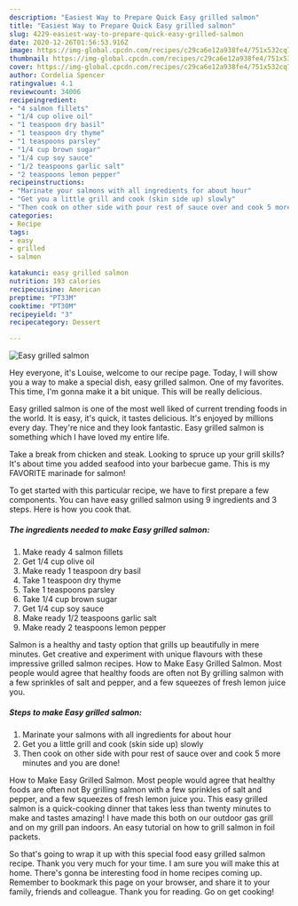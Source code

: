 ```yaml
---
description: "Easiest Way to Prepare Quick Easy grilled salmon"
title: "Easiest Way to Prepare Quick Easy grilled salmon"
slug: 4229-easiest-way-to-prepare-quick-easy-grilled-salmon
date: 2020-12-26T01:56:53.916Z
image: https://img-global.cpcdn.com/recipes/c29ca6e12a938fe4/751x532cq70/easy-grilled-salmon-recipe-main-photo.jpg
thumbnail: https://img-global.cpcdn.com/recipes/c29ca6e12a938fe4/751x532cq70/easy-grilled-salmon-recipe-main-photo.jpg
cover: https://img-global.cpcdn.com/recipes/c29ca6e12a938fe4/751x532cq70/easy-grilled-salmon-recipe-main-photo.jpg
author: Cordelia Spencer
ratingvalue: 4.1
reviewcount: 34006
recipeingredient:
- "4 salmon fillets"
- "1/4 cup olive oil"
- "1 teaspoon dry basil"
- "1 teaspoon dry thyme"
- "1 teaspoons parsley"
- "1/4 cup brown sugar"
- "1/4 cup soy sauce"
- "1/2 teaspoons garlic salt"
- "2 teaspoons lemon pepper"
recipeinstructions:
- "Marinate your salmons with all ingredients for about hour"
- "Get you a little grill and cook (skin side up) slowly"
- "Then cook on other side with pour rest of sauce over and cook 5 more minutes and you are done!"
categories:
- Recipe
tags:
- easy
- grilled
- salmon

katakunci: easy grilled salmon 
nutrition: 193 calories
recipecuisine: American
preptime: "PT33M"
cooktime: "PT30M"
recipeyield: "3"
recipecategory: Dessert

---
```



![Easy grilled salmon](https://img-global.cpcdn.com/recipes/c29ca6e12a938fe4/751x532cq70/easy-grilled-salmon-recipe-main-photo.jpg)

Hey everyone, it's Louise, welcome to our recipe page. Today, I will show you a way to make a special dish, easy grilled salmon. One of my favorites. This time, I'm gonna make it a bit unique. This will be really delicious.

Easy grilled salmon is one of the most well liked of current trending foods in the world. It is easy, it's quick, it tastes delicious. It's enjoyed by millions every day. They're nice and they look fantastic. Easy grilled salmon is something which I have loved my entire life.

Take a break from chicken and steak. Looking to spruce up your grill skills? It&#39;s about time you added seafood into your barbecue game. This is my FAVORITE marinade for salmon!


To get started with this particular recipe, we have to first prepare a few components. You can have easy grilled salmon using 9 ingredients and 3 steps. Here is how you cook that.

<!--inarticleads1-->

##### The ingredients needed to make Easy grilled salmon:

1. Make ready 4 salmon fillets
1. Get 1/4 cup olive oil
1. Make ready 1 teaspoon dry basil
1. Take 1 teaspoon dry thyme
1. Take 1 teaspoons parsley
1. Take 1/4 cup brown sugar
1. Get 1/4 cup soy sauce
1. Make ready 1/2 teaspoons garlic salt
1. Make ready 2 teaspoons lemon pepper


Salmon is a healthy and tasty option that grills up beautifully in mere minutes. Get creative and experiment with unique flavours with these impressive grilled salmon recipes. How to Make Easy Grilled Salmon. Most people would agree that healthy foods are often not By grilling salmon with a few sprinkles of salt and pepper, and a few squeezes of fresh lemon juice you. 

<!--inarticleads2-->

##### Steps to make Easy grilled salmon:

1. Marinate your salmons with all ingredients for about hour
1. Get you a little grill and cook (skin side up) slowly
1. Then cook on other side with pour rest of sauce over and cook 5 more minutes and you are done!


How to Make Easy Grilled Salmon. Most people would agree that healthy foods are often not By grilling salmon with a few sprinkles of salt and pepper, and a few squeezes of fresh lemon juice you. This easy grilled salmon is a quick-cooking dinner that takes less than twenty minutes to make and tastes amazing! I have made this both on our outdoor gas grill and on my grill pan indoors. An easy tutorial on how to grill salmon in foil packets. 

So that's going to wrap it up with this special food easy grilled salmon recipe. Thank you very much for your time. I am sure you will make this at home. There's gonna be interesting food in home recipes coming up. Remember to bookmark this page on your browser, and share it to your family, friends and colleague. Thank you for reading. Go on get cooking!
